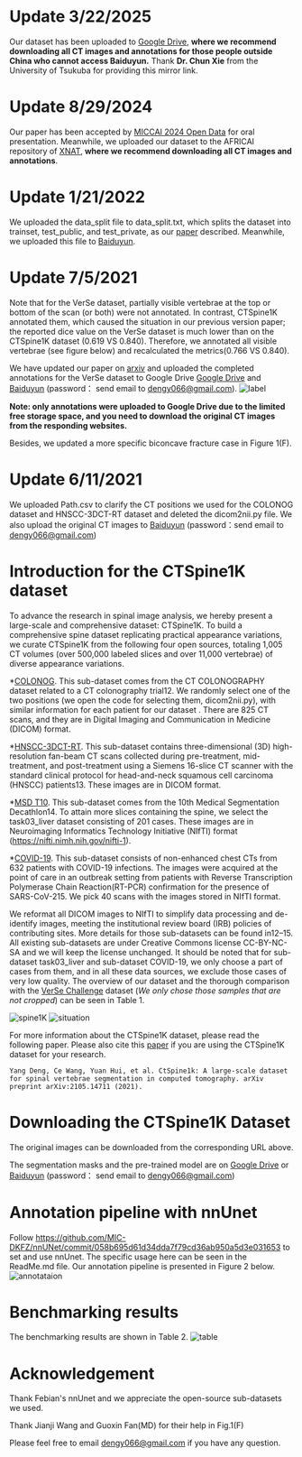 # Update 3/22/2025
Our dataset has been uploaded to [Google Drive](https://drive.google.com/drive/folders/1Acyuu7ZmbjnS4mkJRdiUfkXx5SBta4EM?usp=sharing), **where we recommend downloading all CT images and annotations for those people outside China who cannot access Baiduyun.** Thank **Dr. Chun Xie** from the University of Tsukuba for providing this mirror link.

# Update 8/29/2024
Our paper has been accepted by [MICCAI 2024 Open Data](https://conferences.miccai.org/2024/en/OPEN-DATA.html) for oral presentation. Meanwhile, we uploaded our dataset to the AFRICAI repository of [XNAT](https://xnat.bmia.nl/data/archive/projects/africai_miccai2024_ctspine1k), **where we recommend downloading all CT images and annotations**. 

# Update 1/21/2022
We uploaded the data_split file to data_split.txt, which splits the dataset into trainset, test_public, and test_private, as our [paper](https://arxiv.org/pdf/2105.14711) described. Meanwhile, we uploaded this file to  [Baiduyun](https://pan.baidu.com/s/10oF_QMKt1RbEK4NyEasEXQ).

# Update 7/5/2021
Note that for the VerSe dataset, partially visible vertebrae at the top or bottom of the scan (or both) were not annotated. In contrast, CTSpine1K annotated them, which caused the situation in our previous version paper; the reported dice value on the VerSe dataset is much lower than on the CTSpine1K dataset (0.619 VS 0.840). Therefore, we annotated all visible vertebrae (see figure below) and recalculated the metrics(0.766 VS 0.840). 

We have updated our paper on [arxiv](https://arxiv.org/abs/2105.14711) and uploaded the completed annotations for the VerSe dataset to Google Drive [Google Drive](https://drive.google.com/drive/folders/12kFn2H0xsACqGN3S9lInqizVlbpjNwdj?usp=sharing) and [Baiduyun](https://pan.baidu.com/s/10oF_QMKt1RbEK4NyEasEXQ) (password： send email to dengy066@gmail.com).
![label](https://user-images.githubusercontent.com/54644867/124413086-8a41ff00-dd82-11eb-8a18-84279b85788b.PNG) 

**Note: only annotations were uploaded to Google Drive due to the limited free storage space, and you need to download the original CT images from the responding websites.**

Besides, we updated a more specific biconcave fracture case in Figure 1(F).

# Update 6/11/2021
We uploaded Path.csv to clarify the CT positions we used for the COLONOG dataset and HNSCC-3DCT-RT dataset and deleted the dicom2nii.py file. We also upload the original CT images to [Baiduyun](https://pan.baidu.com/s/10oF_QMKt1RbEK4NyEasEXQ) (password：send email to dengy066@gmail.com)

# Introduction for the CTSpine1K dataset
To advance the research in spinal image analysis, we hereby present a large-scale and comprehensive dataset: CTSpine1K.
To build a comprehensive spine dataset replicating practical appearance variations, we curate CTSpine1K from the following four open sources, totaling 1,005 CT volumes (over 500,000 labeled slices and over 11,000 vertebrae) of diverse appearance variations. 

*[COLONOG](https://wiki.cancerimagingarchive.net/display/Public/CT+COLONOGRAPHY). This sub-dataset comes from the CT COLONOGRAPHY dataset related to a CT colonography trial12. We randomly select one of the two positions (we open the code for selecting them, dicom2nii.py), with similar information for each patient for our dataset . There are 825 CT scans, and they are in Digital Imaging and Communication in Medicine (DICOM) format.

*[HNSCC-3DCT-RT](https://wiki.cancerimagingarchive.net/pages/viewpage.action?pageId=39879146). This sub-dataset contains three-dimensional (3D) high-resolution fan-beam CT scans collected during
pre-treatment, mid-treatment, and post-treatment using a Siemens 16-slice CT scanner with the standard clinical protocol for head-and-neck squamous cell carcinoma (HNSCC) patients13. These images are in DICOM format.

*[MSD T10](https://drive.google.com/file/d/1jyVGUGyxKBXV6_9ivuZapQS8eUJXCIpu/view?usp=sharing). This sub-dataset comes from the 10th Medical Segmentation Decathlon14. To attain more slices containing the
spine, we select the task03_liver dataset consisting of 201 cases. These images are in Neuroimaging Informatics Technology
Initiative (NIfTI) format (https://nifti.nimh.nih.gov/nifti-1).

*[COVID-19](https://wiki.cancerimagingarchive.net/display/Public/CT+Images+in+COVID-19). This sub-dataset consists of non-enhanced chest CTs from 632 patients with COVID-19 infections. The images were acquired at the point of care in an outbreak setting from patients with Reverse Transcription Polymerase Chain Reaction(RT-PCR) confirmation for the presence of SARS-CoV-215. We pick 40 scans with the images stored in NIfTI format.

We reformat all DICOM images to NIfTI to simplify data processing and de-identify images, meeting the institutional
review board (IRB) policies of contributing sites. More details for those sub-datasets can be found in12–15. All existing sub-datasets are under Creative Commons license CC-BY-NC-SA and we will keep the license unchanged. It should be noted that for sub-dataset task03_liver and sub-dataset COVID-19, we only choose a part of cases from them, and in all these data sources, we exclude those cases of very low quality. The overview of our dataset and the thorough comparison with the [VerSe Challenge](https://verse2020.grand-challenge.org/) dataset (*We only chose those samples that are not cropped*) can be seen in Table 1.

![spine1K](https://user-images.githubusercontent.com/54644867/118909650-e88f5b80-b955-11eb-8a60-e1831a495c99.PNG)
![situation](https://user-images.githubusercontent.com/54644867/124413701-bdd15900-dd83-11eb-9b02-b2270aec077b.PNG)



For more information about the CTSpine1K dataset, please read the following paper. Please also cite this [paper](https://arxiv.org/abs/2105.14711) if you are using the CTSpine1K dataset for your research.

```
Yang Deng, Ce Wang, Yuan Hui, et al. CtSpine1k: A large-scale dataset for spinal vertebrae segmentation in computed tomography. arXiv preprint arXiv:2105.14711 (2021). 
```

# Downloading the CTSpine1K Dataset
The original images can be downloaded from the corresponding URL above. 

The segmentation masks and the pre-trained model are on [Google Drive](https://drive.google.com/drive/folders/12kFn2H0xsACqGN3S9lInqizVlbpjNwdj?usp=sharing) or [Baiduyun](https://pan.baidu.com/s/10oF_QMKt1RbEK4NyEasEXQ) (password： send email to dengy066@gmail.com) 


# Annotation pipeline with nnUnet
Follow https://github.com/MIC-DKFZ/nnUNet/commit/058b695d61d34dda7f79cd36ab950a5d3e031653 to set and use nnUnet. The specific usage here can be seen in the ReadMe.md file.  Our annotation pipeline is presented in Figure 2 below.
![annotataion](https://user-images.githubusercontent.com/54644867/118924193-5431f280-b96f-11eb-851a-e58bdf152069.PNG)

# Benchmarking results
The benchmarking results are shown in Table 2.
![table](https://user-images.githubusercontent.com/54644867/124412945-346d5700-dd82-11eb-8be5-e81c36a2fae1.PNG)

# Acknowledgement
Thank Febian's nnUnet and we appreciate the open-source sub-datasets we used. 

Thank Jianji Wang and Guoxin Fan(MD) for their help in Fig.1(F)
 
Please feel free to email dengy066@gmail.com if you have any question. 

